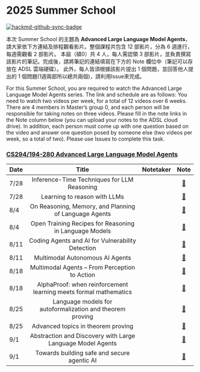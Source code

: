 
# 2025 Summer School

[![hackmd-github-sync-badge](https://hackmd.io/JYrpA6VZQ_iQIDBMimXeNw/badge)](https://hackmd.io/JYrpA6VZQ_iQIDBMimXeNw)


本次 Summer School 的主題為 **Advanced Large Language Model Agents**，請大家依下方連結及排程觀看影片。整個課程共包含 12 部影片，分為 6 週進行，每週需觀看 2 部影片。
本屆（碩0）共 4 人，每人需認領 3 部影片，並負責撰寫該影片的筆記。完成後，請將筆記的連結填寫在下方的 Note 欄位中（筆記可以存放在 ADSL 雲端硬碟）。
此外，每人皆須根據該影片提出 1 個問題，並回答他人提出的 1 個問題(1週兩部所以總共兩個)，請利用Issue來完成。

For this Summer School, you are required to watch the Advanced Large Language Model Agents series. The link and schedule are as follows:
You need to watch two videos per week, for a total of 12 videos over 6 weeks.
There are 4 members in Master’s group 0, and each person will be responsible for taking notes on three videos.
Please fill in the note links in the Note column below (you can upload your notes to the ADSL cloud drive).
In addition, each person must come up with one question based on the video and answer one question posed by someone else (two videos per week, so a total of two). Please use Issues to complete this task.

### [CS294/194-280 Advanced Large Language Model Agents](https://rdi.berkeley.edu/adv-llm-agents/sp25?fbclid=IwY2xjawLljvpleHRuA2FlbQIxMQABHriYOoYLVK7lu5MucE7DaQx7xA6ZWNM3KkBCyVcUYPjP8vSPVYBy6om-p4mT_aem_j0F1mjCHyQux_Hv0l48apg)

| Date |                              Title                               | Notetaker |  Note  |
| ---- |:----------------------------------------------------------------:|:---------:|:------:|
| 7/28 |           Inference-Time Techniques for LLM Reasoning            |           | [🔗]() |
| 7/28 |                   Learning to reason with LLMs                   |           | [🔗]() |
| 8/4  |      On Reasoning, Memory, and Planning of Language Agents       |           | [🔗]() |
| 8/4  |      Open Training Recipes for Reasoning in Language Models      |           | [🔗]() |
| 8/11 |         Coding Agents and AI for Vulnerability Detection         |           | [🔗]() |
| 8/11 |                 Multimodal Autonomous AI Agents                  |           | [🔗]() |
| 8/18 |          Multimodal Agents – From Perception to Action           |           | [🔗]() |
| 8/18 | AlphaProof: when reinforcement learning meets formal mathematics |           | [🔗]() |
| 8/25 |    Language models for autoformalization and theorem proving     |           | [🔗]() |
| 8/25 |                Advanced topics in theorem proving                |           | [🔗]() |
| 9/1  |    Abstraction and Discovery with Large Language Model Agents    |           | [🔗]() |
| 9/1  |           Towards building safe and secure agentic AI            |           | [🔗]() |
